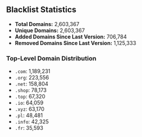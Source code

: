 ## Blacklist Statistics

- **Total Domains:** 2,603,367
- **Unique Domains:** 2,603,367
- **Added Domains Since Last Version:** 706,784
- **Removed Domains Since Last Version:** 1,125,333

### Top-Level Domain Distribution

-  `.com`: 1,189,231
-  `.org`: 223,556
-  `.net`: 158,804
-  `.shop`: 78,173
-  `.top`: 67,320
-  `.io`: 64,059
-  `.xyz`: 63,170
-  `.pl`: 48,481
-  `.info`: 42,325
-  `.fr`: 35,593
